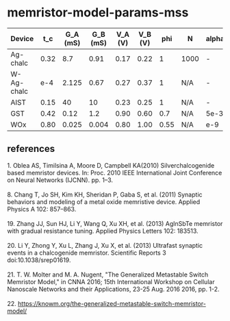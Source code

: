 # memristor-model-params-mss
|Device|t_c|G_A (mS)|G_B (mS)|V_A (V)|V_B (V)|phi|N|alpha_f|beta_f|alpha_r|beta_r|ref|
|---|---|---|---|---|---|---|---|---|---|---|---|---|
|Ag-chalc|0.32|8.7|0.91|0.17|0.22|1|1000|-|-|-|-|[1,22]|
|W-Ag-chalc|e-4|2.125|0.67|0.27|0.37|1|N/A|-|-|-|-|[21]|
|AIST|0.15|40|10|0.23|0.25|1|N/A|-|-|-|-|[19,22]|
|GST|0.42|0.12|1.2|0.90|0.60|0.7|N/A|5e-3|3.0|5e-3|3.0|[20,22]|
|WOx|0.80|0.025|0.004|0.80|1.00|0.55|N/A|e-9|0.85|22e-9|6.2|[8,22]|

## references
1\. Oblea AS, Timilsina A, Moore D, Campbell KA(2010) Silverchalcogenide based memristor devices. In: Proc. 2010 IEEE International Joint Conference on Neural Networks (IJCNN). pp. 1–3. <br><br>
8\. Chang T, Jo SH, Kim KH, Sheridan P, Gaba S, et al. (2011) Synaptic behaviors and modeling of a metal oxide memristive device. Applied Physics A 102: 857–863. <br><br>
19\. Zhang JJ, Sun HJ, Li Y, Wang Q, Xu XH, et al. (2013) AgInSbTe memristor with gradual resistance tuning. Applied Physics Letters 102: 183513. <br><br>
20\. Li Y, Zhong Y, Xu L, Zhang J, Xu X, et al. (2013) Ultrafast synaptic events in a chalcogenide memristor. Scientific Reports 3 doi:10.1038/srep01619. <br><br>
21\.  T. W. Molter and M. A. Nugent, "The Generalized Metastable Switch Memristor Model," in CNNA 2016; 15th International Workshop on Cellular Nanoscale Networks and their Applications, 23-25 Aug. 2016 2016, pp. 1-2. <br><br>
22\. https://knowm.org/the-generalized-metastable-switch-memristor-model/
